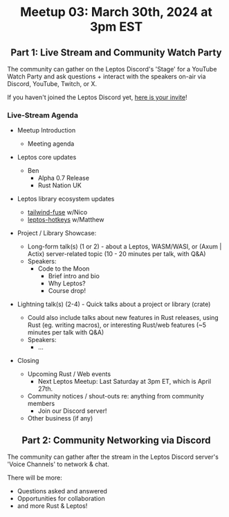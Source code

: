 <div align="center">

# Meetup 03: March 30th, 2024 at 3pm EST

## Part 1: Live Stream and Community Watch Party

</div>

The community can gather on the Leptos Discord's 'Stage' for a YouTube Watch Party and ask questions + interact with the speakers on-air via Discord, YouTube, Twitch, or X.

If you haven't joined the Leptos Discord yet, [here is your invite](https://discord.gg/x8NhWWYTV2)!


### Live-Stream Agenda

- Meetup Introduction
	- Meeting agenda

- Leptos core updates
	- Ben
 		- Alpha 0.7 Release
		- Rust Nation UK

- Leptos library ecosystem updates
	- [tailwind-fuse](https://github.com/gaucho-labs/tailwind-fuse) w/Nico
	- [leptos-hotkeys](https://github.com/gaucho-labs/leptos-hotkeys) w/Matthew


- Project / Library Showcase:
	- Long-form talk(s) (1 or 2) - about a Leptos, WASM/WASI, or (Axum | Actix) server-related topic (10 - 20 minutes per talk, with Q&A)
	- Speakers:
		- Code to the Moon
			- Brief intro and bio
			- Why Leptos?
			- Course drop!

- Lightning talk(s) (2-4) - Quick talks about a project or library (crate)
	- Could also include talks about new features in Rust releases, using Rust (eg. writing macros), or interesting Rust/web features (~5 minutes per talk with Q&A)
	- Speakers:
		- ...

- Closing
	- Upcoming Rust / Web events
		- Next Leptos Meetup: Last Saturday at 3pm ET, which is April 27th.
	- Community notices / shout-outs re: anything from community members
		- Join our Discord server!
	- Other business (if any)


<div align="center">

## Part 2: Community Networking via Discord

</div>


The community can gather after the stream in the Leptos Discord server's 'Voice Channels' to network & chat.

There will be more:
- Questions asked and answered
- Opportunities for collaboration
- and more Rust & Leptos!
